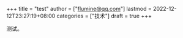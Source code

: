 +++
title = "test"
author = ["flumine@qq.com"]
lastmod = 2022-12-12T23:27:19+08:00
categories = ["技术"]
draft = true
+++

测试。
